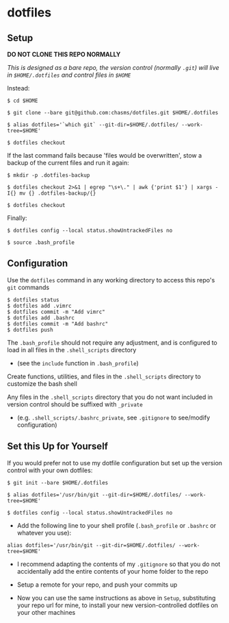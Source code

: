 # dotfiles

## Setup
**DO NOT CLONE THIS REPO NORMALLY**

*This is designed as a bare repo, the version control (normally `.git`) will live in `$HOME/.dotfiles` and control files in `$HOME`*

Instead:

```
$ cd $HOME

$ git clone --bare git@github.com:chasms/dotfiles.git $HOME/.dotfiles

$ alias dotfiles='`which git` --git-dir=$HOME/.dotfiles/ --work-tree=$HOME'

$ dotfiles checkout
```

If the last command fails because 'files would be overwritten', stow a backup of the current files and run it again:

```
$ mkdir -p .dotfiles-backup

$ dotfiles checkout 2>&1 | egrep "\s+\." | awk {'print $1'} | xargs -I{} mv {} .dotfiles-backup/{}

$ dotfiles checkout
```

Finally:

```
$ dotfiles config --local status.showUntrackedFiles no

$ source .bash_profile
```

## Configuration

Use the `dotfiles` command in any working directory to access this repo's `git` commands

  ```
  $ dotfiles status
  $ dotfiles add .vimrc
  $ dotfiles commit -m "Add vimrc"
  $ dotfiles add .bashrc
  $ dotfiles commit -m "Add bashrc"
  $ dotfiles push
  ```

The `.bash_profile` should not require any adjustment, and is configured to load in all files in the `.shell_scripts` directory
  
  * (see the `include` function in `.bash_profile`)

Create functions, utilities, and files in the `.shell_scripts` directory to customize the bash shell

Any files in the `.shell_scripts` directory that you do not want included in version control should be suffixed with `_private`

  * (e.g. `.shell_scripts/.bashrc_private`, see `.gitignore` to see/modify configuration)

## Set this Up for Yourself

If you would prefer not to use my dotfile configuration but set up the version control with your own dotfiles:

  ```
  $ git init --bare $HOME/.dotfiles

  $ alias dotfiles='/usr/bin/git --git-dir=$HOME/.dotfiles/ --work-tree=$HOME'

  $ dotfiles config --local status.showUntrackedFiles no
  ```
  
  * Add the following line to your shell profile (`.bash_profile` or `.bashrc` or whatever you use):

  ```
  alias dotfiles='/usr/bin/git --git-dir=$HOME/.dotfiles/ --work-tree=$HOME'
  ```
  * I recommend adapting the contents of my `.gitignore` so that you do not accidentally add the entire contents of your home folder to the repo

  * Setup a remote for your repo, and push your commits up

  * Now you can use the same instructions as above in `Setup`, substituting your repo url for mine, to install your new version-controlled dotfiles on your other machines
